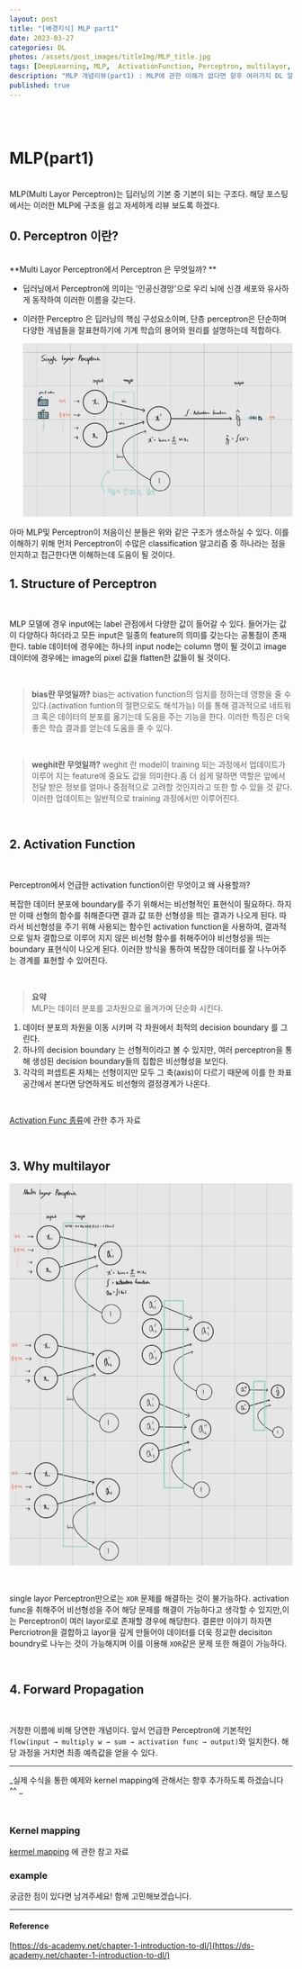 ```yaml
---
layout: post
title: "[배경지식] MLP part1"
date: 2023-03-27
categories: DL 
photos: /assets/post_images/titleImg/MLP_title.jpg
tags: [DeepLearning, MLP,  ActivationFunction, Perceptron, multilayor, ForwardPropagation]
description: "MLP 개념리뷰(part1) : MLP에 관한 이해가 없다면 향후 여러가지 DL 알고리즘을 이해하기 어렵다. 다른 DL 알고리즘을 다루기 이전 MLP를 먼저 이해하여 보자"
published: true
---
```


<br/>
<br/>

# MLP(part1)
<br/>
MLP(Multi Layor Perceptron)는 딥러닝의 기본 중 기본이 되는 구조다. 해당 포스팅에서는 이러한 MLP에 구조을 쉽고 자세하게 리뷰 보도록 하겠다.

## 0. Perceptron 이란?
<br/>
**Multi Layor Perceptron에서 Perceptron 은 무엇일까? **

- 딥러닝에서 Perceptron에 의미는 '인공신경망'으로 우리 뇌에 신경 세포와 유사하게 동작하여 이러한 이름을 갖는다. 
- 이러한 Perceptro 은 딥러닝의 핵심 구성요소이며, 단층 perceptron은 단순하며 다양한 개념들을 잘표현하기에 기계 학습의 용어와 원리를 설명하는데 적합하다.

    ![Untitled](/assets/post_images/mlpImg/perceptron.jpg)


아마 MLP및 Perceptron이 처음이신 분들은 위와 같은 구조가 생소하실 수 있다. 이를 이해하기 위해 먼저 Perceptron이 수많은 classification 알고리즘 중 하나라는 점을 인지하고 접근한다면 이해하는데 도움이 될 것이다.




## 1. Structure of Perceptron

<br/>

MLP 모델에 경우 input에는 label 관점에서 다양한 값이 들어갈 수 있다. 들어가는 값이 다양하다 하더라고 모든 input은 일종의 feature의 의미를 갖는다는 공통점이 존재한다. table 데이터에 경우에는 하나의 input node는 column 명이 될 것이고 image 데이터에 경우에는 image의 pixel 값을 flatten한 값들이 될 것이다.

<br/>

> **bias란 무엇일까?**
bias는 activation function의 임치를 정하는데 영향을 줄 수 있다.(activation funtion의 절편으로도 해석가능) 이를 통해 결과적으로 네트워크 혹은 데이터의 분포를 옮기는데 도움을 주는 기능을 한다. 이러한 특징은 더욱 좋은 학습 결과를 얻는데 도움을 줄 수 있다.
> 

<br/>

> **weghit란 무엇일까?**
weghit 란 model이 training 되는 과정에서 업데이트가 이루어 지는 feature에 중요도 값을 의미한다.좀 더 쉽게 말하면 역할은 앞에서 전달 받은 정보를 얼마나 중점적으로 고려할 것인지라고 또한 할 수 있을 것 같다. 이러한 업데이트는 일반적으로 training 과정에서만 이루어진다.

<br/>


## 2. Activation Function

<br/>

Perceptron에서 언급한 activation function이란 무엇이고 왜 사용할까?

복잡한 데이터 분포에 boundary를 주기 위해서는 비선형적인 표현식이 필요하다. 하지만 이때 선형의 함수를 취해준다면 결과 값 또한 선형성을 띄는 결과가 나오게 된다. 따라서 비선형성을 주기 위해 사용되는 함수인 activation function을 사용하여, 결과적으로 일차 결합으로 이루어 지지 않은 비선형 함수를 취해주어야 비선형성을 띄는 boundary 표현식이 나오게 된다. 이러한 방식을 통하여 복잡한 데이터를 잘 나누어주는 경계를 표현할 수 있어진다.

<br/>

>**요약**<br/>
MLP는 데이터 분포를 고차원으로 옮겨가며 단순화 시킨다.
1. 데이터 분포의 차원을 이동 시키며 각 차원에서 최적의 decision boundary 를 그린다.
2. 하나의 decision boundary 는 선형적이라고 볼 수 있지만, 여러 perceptron을 통해 생성된 decision boundary들의 집합은 비선형성을 보인다.
3. 각각의 퍼셉트론 자체는 선형이지만 모두 그 축(axis)이 다르기 때문에 이를 한 좌표공간에서 본다면 당연하게도 비선형의 결정경계가 나온다.
<br/>

[Activation Func 종류](https://junstar92.tistory.com/122)에 관한 추가 자료 


<br/>

## 3. Why multilayor

   ![Untitled](/assets/post_images/mlpImg/mlp.jpg)

<br/>


single layor Perceptron만으로는 `XOR` 문제를 해결하는 것이 불가능하다. activation func을 취해주어 비선형성을 주어 해당 문제를 해결이 가능하다고 생각할 수 있지만,이는 Perceptron이 여러 layor로로 존재할 경우에 해당한다.  결론만 이야기 하자면 Percriotron을 결합하고 layor을 깊게 만들어야 데이터를 더욱 정교한 decisiton boundry로 나누는 것이 가능해지며 이를 이용해 `XOR`같은 문제 또한 해결이 가능하다. 



<br/>

## 4. Forward Propagation
<br/>

거창한 이름에 비해 당연한 개념이다. 앞서 언급한 Perceptron에 기본적인 `flow(input → multiply w → sum → activation func → output)`와 일치한다. 해당 과정을 거치면 최종 예측값을 얻을 수 있다. 




------------------------
_실제 수식을 통한 예제와 kernel mapping에 관해서는 향후 추가하도록 하겠습니다 ^^ _

<br/>

### Kernel mapping
[kermel mapping](https://sanghyu.tistory.com/14) 에 관한 참고 자료


### example

궁금한 점이 있다면 남겨주세요! 함께 고민해보겠습니다.

------------------------
#### Reference
[https://ds-academy.net/chapter-1-introduction-to-dl/](https://ds-academy.net/chapter-1-introduction-to-dl/)
